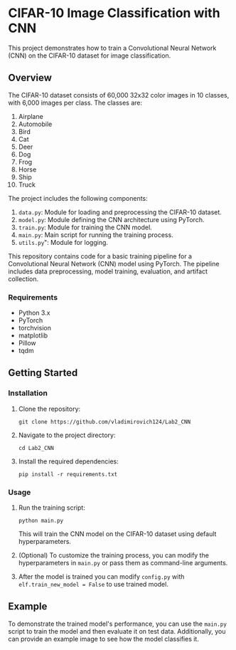 # CIFAR-10 Image Classification with CNN

This project demonstrates how to train a Convolutional Neural Network (CNN) on the CIFAR-10 dataset for image classification.

## Overview

The CIFAR-10 dataset consists of 60,000 32x32 color images in 10 classes, with 6,000 images per class. The classes are:

1. Airplane
2. Automobile
3. Bird
4. Cat
5. Deer
6. Dog
7. Frog
8. Horse
9. Ship
10. Truck

The project includes the following components:

1. `data.py`: Module for loading and preprocessing the CIFAR-10 dataset.
2. `model.py`: Module defining the CNN architecture using PyTorch.
3. `train.py`: Module for training the CNN model.
4. `main.py`: Main script for running the training process.
5. `utils.py`": Module for logging.

This repository contains code for a basic training pipeline for a Convolutional Neural Network (CNN) model using PyTorch. The pipeline includes data preprocessing, model training, evaluation, and artifact collection.

### Requirements

- Python 3.x
- PyTorch
- torchvision
- matplotlib
- Pillow
- tqdm


## Getting Started

### Installation

1. Clone the repository:

    ```
    git clone https://github.com/vladimirovich124/Lab2_CNN
    ```

2. Navigate to the project directory:

    ```
    cd Lab2_CNN
    ```

3. Install the required dependencies:

    ```
    pip install -r requirements.txt
    ```

### Usage

1. Run the training script:

    ```
    python main.py
    ```

    This will train the CNN model on the CIFAR-10 dataset using default hyperparameters.

2. (Optional) To customize the training process, you can modify the hyperparameters in `main.py` or pass them as command-line arguments.

3. After the model is trained you can modify `config.py` with `elf.train_new_model = False` to use trained model.

## Example

To demonstrate the trained model's performance, you can use the `main.py` script to train the model and then evaluate it on test data. Additionally, you can provide an example image to see how the model classifies it.


